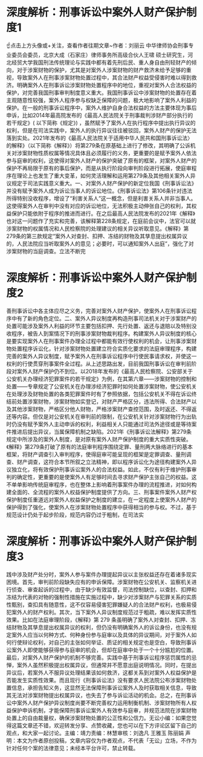 # 深度解析：刑事诉讼中案外人财产保护制度1

☝点击上方头像或+关注，查看作者往期文章~作者：刘丽云 中华律师协会刑事专业委员会委员，北京大成（石家庄）律师事务所高级合伙人王啸 硕士研究生，河北经贸大学我国刑法传统理论与实践中都有着先刑后民、重人身自由刑轻财产的倾向，对于涉案财物的保护，尤其是对案外人涉案财物的财产救济未给予足够的重视，导致案外人在刑事涉案财物处置过程中，其合法财产权益受侵害时难以得到救济。明确案外人在刑事诉讼涉案财物处置程序中的地位，重视对案外人合法权益的保护，对完善我国刑事审判制度意义重大。我国刑事诉讼中涉案财物的处置存在着主观随意性较强，案外人程序参与权缺乏保障的问题，极大地影响了案外人利益的保护。在一般的刑事诉讼程序中，案外人维护自身合法权益的方法主要体现为事后申诉，比如2014年最高院发布的《最高人民法院关于刑事裁判涉财产部分执行的若干规定》( 以下简称《规定》) ，虽然赋予了案外人在执行程序中提出执行异议的权利，但是在司法实践中，案外人的执行异议往往被驳回，案外人财产的保护无法落到实处。2021年发布的《最高人民法院关于适用中华人民共和国刑事诉讼法〉的解释》（以下简称《解释》）将第279条在原基础上进行了修改，其明确了公诉机关对涉案财物性质权属等情况具体且必须履行的义务，更重要的是赋予案外人依法参与庭审的权利，这使得对案外人财产的保护突破了原有的框架，对案外人财产的保护不再局限于原有的事后保护，而是从执行阶段向审判阶段进行拓展，使庭审程序在理论上也发生了重大变革，如何灵活理解和运用第279条及其他相关案外人异议规定于司法实践意义重大。一、对案外人财产保护的新定位我国《刑事诉讼法》并没有赋予案外人成为诉讼当事人的诉讼地位。《刑事诉讼法》第106条针对违法所得特别没收程序，增设了“利害关系人”这一概念，但是利害关系人并非当事人。这使得案外人在审判中没有对应的诉讼地位，无法积极主动伸张自己的权利，其权益保护只能依附于程序的推进而进行。在之后最高人民法院发布的2021年《解释》也对这一问题作了充实和完善，该解释第228条规定，在庭前会议中，法官可以就涉案财物的权属情况和人民检察院的处理建议的相关异议听取意见。《解释》第279条的第三款规定“案外人对查封、扣押、冻结的财物及其孳息提出权属异议的，人民法院应当听取案外人的意见；必要时，可以通知案外人出庭”，强化了对涉案财物的当庭调查。立法不断完

# 深度解析：刑事诉讼中案外人财产保护制度2

善刑事诉讼中各主体应尽之义务，完善对案外人财产保护，使案外人在刑事诉讼程序中有了新的角色定位。二、案外人异议制度再构造刑事司法机关对于涉案财产的处置可能涉及案外人利益的环节主要包括扣押、先行处置、返还与退赔以及特别没收程序，被告人到案情况下的刑事涉案财物裁判程序。构建案外人异议制度的核心是要实现案外人在刑事案件办理全过程中都能有效行使权利的机会，让刑事涉案财物处置程序诉讼化，针对涉案财物处置建立符合实质化要求的法庭审理程序，构建完善的案外人异议制度，赋予案外人在刑事诉讼程序中行使民事请求权，并使这一权利的行使贯穿刑事案件全过程。从上述思路出发，目前我国刑事诉讼在审判前阶段对案外人财产保护仍不到位。以2018年发布的《最高人民检察院、公安部关于公安机关办理经济犯罪案件的若干规定》为例，在其第六章——涉案财物的控制和处置——专章规定了公安机关在办理涉经济犯罪时如何处置涉案财物，使公安机关在处理涉及财物处置的各类犯罪案件时有了参照依据，包括公安机关不得在诉讼终结前处置涉案财物，涉案财物如实登记，对财产严格区分，违法所得、合法财产以及其他涉案财物，严格区分他人财物，严格涉案财产查控范围，及时返还、不得返还等内容。但仅是对公安机关在审判前的限制，在公安机关针对涉案财物行为出轨时仍没有赋予案外人主动申诉的权利，利益相关人只能通过司法外途径或是等待案件推进后提出异议，当属保障机制之缺陷。2021年《刑事诉讼法解释》第279条规定中所涉及的案外人制度，是对原有案外人财产保护制度的重大实质性突破。《解释》第279条打破了原有的法庭审判程序围绕定罪、量刑两大脉络进行的基本框架，将财产调查引入审判程序，使得庭审可能呈现的框架是定罪调查、量刑调查、财产调查，这符合本节所叙之立法精神，即以程序诉讼化为途径构建案外人异议独立化，将有效保护刑事诉讼案外人的合法权益。如此，不仅有利于维护刑事审判的确定性，更重要的是使案外人有足够时间去寻求财产保护主张自己的权益。这不单单影响传统庭审程序，也在整体上影响着刑事案件办理的流程推进，对如何构建全面的、全流程的案外人权益保护制度提供了方向。三、刑事案件案外人财产权保护制度任重道远对案外人权益保护之制度的建立，在一定程度上使案外人财产的保护得到了强化，使案外人在涉案财物处置程序中获得相当的参与权。不过，基于规范设计仍处于起步阶段，规范内容仍过于粗制，在司法实

# 深度解析：刑事诉讼中案外人财产保护制度3

践中涉及财产处分时，案外人参与案件办理提起异议以主张权益还存在着诸多现实困境。首先，审判前阶段缺失应有的申诉保障。涉案财物在公安机关、监察机关进行侦查、审查起诉的过程中，由于缺少有效监督，司法控制缺位，以查封、扣押和冻结为代表的对物的强制性措施在实施过程中，缺少对涉案财产与犯罪关系的实质性甄别，查扣具有随意性，这不仅容易侵害犯罪嫌疑人的合法财产权利，也极易侵犯案外人的财产权利。其次，当下案外人异议制度规范过于粗疏，难以发挥实质性效果。比如在法庭审理阶段，《解释》第 279 条虽明确了案外人对查封、扣押、冻结财物及其孳息提出权属异议的权利，但仍没有明确案外人的诉讼身份，也没有规定案外人应当以何种方式、何种身份参与庭审以及具体的异议期间，对于案外人如何行使辩论权利，对自己的主张如何举证、质证的相关规定也是空白，导致刑事诉讼案外人即使能够获得参与庭审的机会，但却在庭审中处于一个十分尴尬的位置。最后，对案外人财产保护的机制不够完善。实践中基于刑事诉讼程序惩罚属性的忌惮，案外人虽然积极提出权属异议，但通常并不愿意出庭说明情况。同时，在提出异议后，若案外人不服异议处理结果该如何救济，这都关系到对案外人权益保护是否能发生实质性效果。而且现行《刑事诉讼法》没有要求人民法院公布涉案财物处置信息，承担告知义务，这显然无法保障刑事诉讼案外人及时获取相关信息，导致其无法对涉案财物提出权属异议，也失去了参与诉讼活动的机会。总之，在刑事诉讼中案外人财产保护异议制度尚要不断完善权力运用制衡机制、涉案财物所有人权益保护申诉机制，才能保障刑事诉讼案外人有效参与庭审，并规范法院在涉案财物处置上的自由裁量权，确保涉案财物处置的公正性和公信力。无讼小编：如果您觉得这篇文章还不错，欢迎转发分享、点赞收藏，您也可以在下方评论区留下自己的观点，和大家一起讨论。主编：靖力责编：林慧审核：刘逸凡 王雅玉 陈丽娟 声明：本文为作者原创投稿，文章内容仅为作者观点，不代表「无讼」立场，不作为针对任何个案的法律意见；未经本平台许可，禁止转载。

